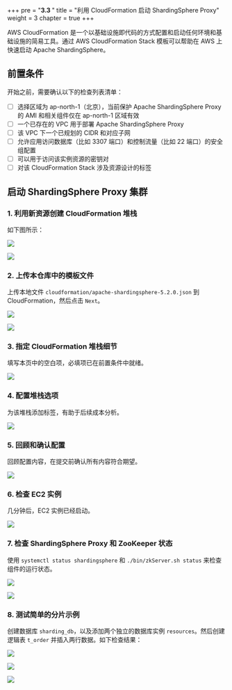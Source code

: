 +++
pre = "<b>3.3 </b>"
title = "利用 CloudFormation 启动 ShardingSphere Proxy"
weight = 3
chapter = true
+++

AWS CloudFormation 是一个以基础设施即代码的方式配置和启动任何环境和基础设施的简易工具。通过 AWS CloudFormation Stack 模板可以帮助在 AWS 上快速启动 Apache ShardingSphere。

## 前置条件

开始之前，需要确认以下的检查列表清单：

- [ ] 选择区域为 ap-north-1（北京），当前保护 Apache ShardingSphere Proxy 的 AMI 和相关组件仅在 ap-north-1 区域有效
- [ ] 一个已存在的 VPC 用于部署 Apache ShardingSphere Proxy
- [ ] 该 VPC 下一个已规划的 CIDR 和对应子网
- [ ] 允许应用访问数据库（比如 3307 端口）和控制流量（比如 22 端口）的安全组配置
- [ ] 可以用于访问该实例资源的密钥对 
- [ ] 对该 CloudFormation Stack 涉及资源设计的标签

## 启动 ShardingSphere Proxy 集群

### 1. 利用新资源创建 CloudFormation 堆栈

如下图所示：

![](../../../img/operation-guide/1.PNG)

![](../../../img/operation-guide/2.PNG)

### 2. 上传本仓库中的模板文件

上传本地文件 `cloudformation/apache-shardingsphere-5.2.0.json` 到 CloudFormation，然后点击 `Next`。

![](../../../img/operation-guide/3.PNG)

![](../../../img/operation-guide/4.PNG)

### 3. 指定 CloudFormation 堆栈细节

填写本页中的空白项，必填项已在前置条件中就绪。

![](../../../img/operation-guide/5.PNG)

### 4. 配置堆栈选项

为该堆栈添加标签，有助于后续成本分析。

![](../../../img/operation-guide/6.PNG)

### 5. 回顾和确认配置

回顾配置内容，在提交前确认所有内容符合期望。

![](../../../img/operation-guide/7.PNG)

### 6. 检查 EC2 实例

几分钟后，EC2 实例已经启动。

![](../../../img/operation-guide/8.PNG)

### 7. 检查 ShardingSphere Proxy 和 ZooKeeper 状态

使用 `systemctl status shardingsphere` 和 `./bin/zkServer.sh status` 来检查组件的运行状态。

![](../../../img/operation-guide/9.PNG)

![](../../../img/operation-guide/10.PNG)

### 8. 测试简单的分片示例

创建数据库 `sharding_db`，以及添加两个独立的数据库实例 `resources`。然后创建逻辑表 `t_order` 并插入两行数据。如下检查结果：

![](../../../img/operation-guide/11.PNG)

![](../../../img/operation-guide/12.PNG)

![](../../../img/operation-guide/13.PNG)
